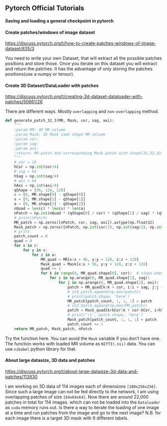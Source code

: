 ## Pytorch Official Tutorials

#### Saving and loading a general checkpoint in pytorch



#### Create patches/windows of image dataset

https://discuss.pytorch.org/t/how-to-create-patches-windows-of-image-dataset/835/3

You need to write your own Dataset, that will extract all the possible patches positions and store those. Once you iterate on this dataset you will extract and return the patches.  It has the advantage of only storing the patches positions(use a numpy or tensor).

#### Create 3D Dataset/DataLoader with patches

https://discuss.pytorch.org/t/creating-3d-dataset-dataloader-with-patches/50861/26

There are different ways. Mostly `overlapping` and `non-overlapping` method.

```python
def generate_patch_32_3(MR, Mask, cor, sag, axi):
    """
    :param MR: 3D MR volume
    :param Mask: 3D Mask same shape MR volume
    :param cor:
    :param sag:
    :param axi:
    :return: MR patch and corresponding Mask patch with shape[32,32,32] and [16,16,16]
    """
    # cor = 16
    hCor = np.int(cor/4)
    # sag = 64
    hSag = np.int(sag/4)
    # axi = 64
    hAxi = np.int(axi/4)
    qShape = [96, 128, 128]
    c = [0, MR.shape[0] - qShape[0]]
    s = [0, MR.shape[1] - qShape[1]]
    a = [0, MR.shape[2] - qShape[2]]
    nQuad = len(c) * len(s) * len(a)
    nPatch = np.int(nQuad * (qShape[0] / cor) * (qShape[1] / sag) * (qShape[2] / axi))
    # print(nPatch)
    MR_patch = np.zeros([nPatch, cor, sag, axi]).astype(np.float32)
    Mask_patch = np.zeros([nPatch, np.int(cor/2), np.int(sag/2), np.int(axi/2)]).astype(np.int)
    # print
    patch_count = 0
    quad = 0
    for x in c:
        for y in s:
            for z in a:
                MR_quad = MR[x:x + 96, y:y + 128, z:z + 128]
                Mask_quad = Mask[x:x + 96, y:y + 128, z:z + 128]
                quad += 1           
                for k in range(0, MR_quad.shape[0], cor):  # stops when final slice
                    for i in np.arange(0, MR_quad.shape[1], sag):
                        for j in np.arange(0, MR_quad.shape[2], axi):
                            patch = MR_quad[k:k + cor, i:i + sag, j:j + axi]
                            # std_patch.append(np.max(patch))
                            # print(patch.shape, 'here')
                            MR_patch[patch_count, :, :, :] = patch
                            # std_batch.append(np.max(MR_patch))
                            patch = Mask_quad[k+hCor:k + cor-hCor, i+hSag:i + sag-hSag, j+hAxi:j + axi-hAxi]
                            # print('\t', patch.shape, 'here')
                            Mask_patch[patch_count, :, :, :] = patch
                            patch_count += 1
    return MR_patch, Mask_patch, nPatch
```

Try the function here. You can avoid the `Mask` variable if you don’t have one. The function works with loaded MR volume as `NIfTI(.nii)` data. You can use `nibabel` python library for that.

#### About large datasize, 3D data and patches

https://discuss.pytorch.org/t/about-large-datasize-3d-data-and-patches/112630

I am working on 3D data of 114 images each of dimensions `[180x256x256]`. Since such a large image can not be fed directly to the network, I am using overlapping patches of size `[64x64x64]`. Now there are around 22,000 patches in total for 114 images. which can not be loaded into the `Dataloader` as `cuda` memory runs out. Is there a way to iterate the loading of one image at a time and run patches from the image and go to the next image? N.B. for each image there is a target 3D mask with 9 different labels.

